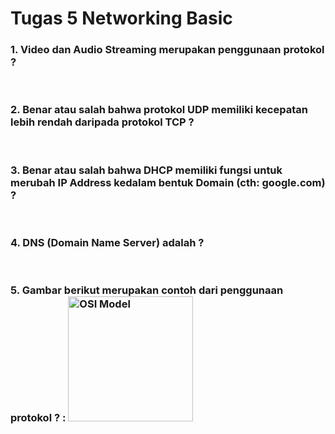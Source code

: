 # Tugas 5 Networking Basic

### 1. Video dan Audio Streaming merupakan penggunaan protokol ?

<br>

### 2. Benar atau salah bahwa protokol UDP memiliki kecepatan lebih rendah daripada protokol TCP ?

<br>

### 3. Benar atau salah bahwa DHCP memiliki fungsi untuk merubah IP Address kedalam bentuk Domain (cth: google.com) ?

<br>

### 4. DNS (Domain Name Server) adalah ?

<br>

### 5. Gambar berikut merupakan contoh dari penggunaan protokol ? : <img src="https://lh6.googleusercontent.com/tVQ7iw308l_fGarpH0VdsEkXWyI-a2rQEHz2K8bTJzqInLoW2FQOJxeiDhSABsD38fP5ao6TvMIQoIyI73Jdn2QNGXHsHmRQTVgDc2VtyI2kbGXrh2aRkNycYLNRzTOZZCZAE-ap" alt="OSI Model" width="200"/>
